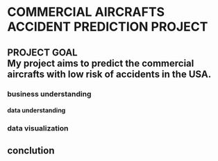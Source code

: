 <h1>COMMERCIAL AIRCRAFTS ACCIDENT PREDICTION PROJECT</h1>

<h2>PROJECT GOAL <br> My project aims to predict the commercial aircrafts with low risk of accidents in the USA.</br></h2>
<h3> </h3>
<h3>business understanding</h3>
<h4>data understanding</h4>
<h3>data visualization</h3>
<h2>conclution</h2>
